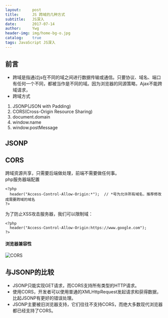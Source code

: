 ```yaml
---
layout:     post
title:      JS 跨域的几种方式
subtitle:   JS深入
date:       2017-07-14
author:     Ywg
header-img: img/home-bg-o.jpg
catalog:    true
tags: JavaScript JS深入
---
```


## 前言
- 跨域是指通过js在不同的域之间进行数据传输或通信。只要协议、域名、端口有任何一个不同，都被当作是不同的域。因为浏览器的同源策略，Ajax不能跨域请求，
- 跨域方式
1. JSONP(JSON with Padding) 
2. CORS(Cross-Origin Resource Sharing)
3. document.domain
4. window.name
5. window.postMessage

## JSONP


## CORS
跨域资源共享，只需要后端做处理，前端不需要做任何事。<br>
php服务器端配置
``` 
<?php 
  header("Access-Control-Allow-Origin:*");  // *号为允许所有域名，推荐修改成需要跨域的域名
?>
``` 
为了防止XSS攻击服务器，我们可以限制域：
``` 
<?php 
  header("Access-Control-Allow-Origin:https://www.google.com");  
?>
``` 
#### 浏览器兼容性
![CORS](http://img.blog.csdn.net/20170719223605267?watermark/2/text/aHR0cDovL2Jsb2cuY3Nkbi5uZXQvcXFfMzYyNzY1Mjg=/font/5a6L5L2T/fontsize/400/fill/I0JBQkFCMA==/dissolve/70/gravity/SouthEast)

## 与JSONP的比较
- JSONP只能实现GET请求，而CORS支持所有类型的HTTP请求。
- 使用CORS，开发者可以使用普通的XMLHttpRequest发起请求和获得数据，比起JSONP有更好的错误处理。
- JSONP主要被旧浏览器支持，它们往往不支持CORS，而绝大多数现代浏览器都已经支持了CORS。
